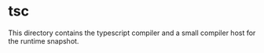 # tsc

This directory contains the typescript compiler and a small compiler host for
the runtime snapshot.
